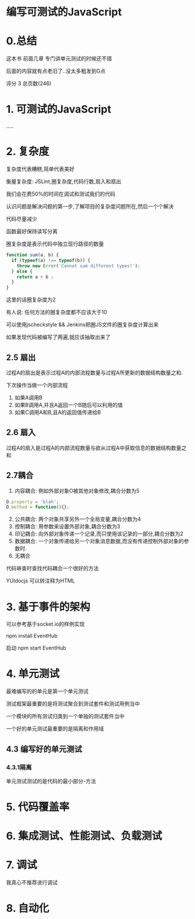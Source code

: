 # 编写可测试的JavaScript

# 0.总结

这本书 前面几章 专门讲单元测试的时候还不错

后面的内容就有点老旧了..没太多粗发到G点

评分 3 总页数(246)

# 1. 可测试的JavaScript

.....

# 2. 复杂度

复杂度代表糟糕,简单代表美好

衡量复杂度: JSLint,圈复杂度,代码行数,扇入和扇出

我们会花费50%的时间在调试和测试我们的代码

认识问题是解决问题的第一步,了解项目的复杂度问题所在,然后一个个解决

代码尽量减少

函数最好保持读写分离

圈复杂度是表示代码中独立现行路径的数量

```javascript
function sum(a, b) {
  if (typeof(a) !== typeof(b)) {
    throw new Error('Cannot sum different types!');
  } else {
    return a + b ;
  }
}
```
这里的话圈复杂度为2

有人说: 任何方法的圈复杂度都不应该大于10

可以使用jscheckstyle && Jenkins把圈JS文件的圈复杂度计算出来

如果发现代码被编写了两遍,就应该抽取出来了

## 2.5 扇出

过程A的扇出是表示过程A的内部流程数量与过程A所更新的数据结构数量之和.

下次操作当做一个内部流程

1. 如果A调用B
2. 如果B调用A,并且A返回一个B随后可以利用的值
3. 如果C调用A和B,且A的返回值传递给B

## 2.6 扇入

过程A的扇入是过程A的内部流程数量与欲从过程A中获取信息的数据结构数量之和

## 2.7耦合

1. 内容耦合: 例如外部对象O被其他对象修改,耦合分数为5

  ```javascript
  O.property = 'blah';
  O.method = function(){};
  ```
2. 公共耦合: 两个对象共享另外一个全局变量,耦合分数为4
3. 控制耦合: 用参数来设置外部对象,耦合分数为3
4. 印记耦合: 向外部对象传递一个记录,而只使用该记录的一部分,耦合分数为2
5. 数据耦合: 一个对象传递给另一个对象消息数据,而没有传递控制外部对象的参数时.
6. 无耦合

代码审查时查找代码耦合一个很好的方法

YUIdocjs 可以转注释为HTML


# 3. 基于事件的架构

可以参考基于socket.io的样例实现

npm install EventHub

启动 npm start EventHub

# 4. 单元测试

最难编写的的单元是第一个单元测试

测试框架最重要的是将测试聚合到测试套件和测试用例当中

一个模块的所有测试归类到一个单独的测试套件当中

一个好的单元测试最重要的是隔离和作用域

## 4.3 编写好的单元测试

### 4.3.1隔离


单元测试测试的是代码的最小部分-方法

# 5. 代码覆盖率

# 6. 集成测试、性能测试、负载测试

# 7. 调试

我真心不推荐进行调试

# 8. 自动化





